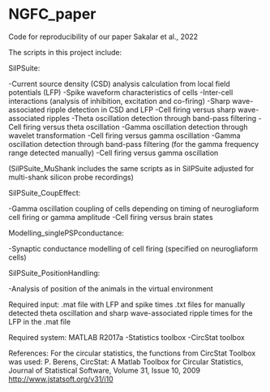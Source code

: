 # NGFC_paper
Code for reproducibility of our paper Sakalar et al., 2022

The scripts in this project include:

  SilPSuite:

 -Current source density (CSD) analysis calculation from local field potentials (LFP)
 -Spike waveform characteristics of cells
 -Inter-cell interactions (analysis of inhibition, excitation and co-firing)
 -Sharp wave-associated ripple detection in CSD and LFP
 -Cell firing versus sharp wave-associated ripples
 -Theta oscillation detection through band-pass filtering
 -Cell firing versus theta oscillation
 -Gamma oscillation detection through wavelet transformation
 -Cell firing versus gamma oscillation
 -Gamma oscillation detection through band-pass filtering (for the gamma frequency range detected manually)
 -Cell firing versus gamma oscillation

 (SilPSuite_MuShank includes the same scripts as in SilPSuite adjusted for multi-shank silicon probe recordings)

  SilPSuite_CoupEffect:

 -Gamma oscillation coupling of cells depending on timing of neurogliaform cell firing or gamma amplitude
 -Cell firing versus brain states
  
  Modelling_singlePSPconductance:

 -Synaptic conductance modelling of cell firing (specified on neurogliaform cells)

  SilPSuite_PositionHandling:

 -Analysis of position of the animals in the virtual environment

Required input:
.mat file with LFP and spike times
.txt files for manually detected theta oscillation and sharp wave-associated ripple times for the LFP in the .mat file

Required system:
MATLAB R2017a
  -Statistics toolbox
  -CircStat toolbox

References:
For the circular statistics, the functions from CircStat Toolbox was used:
P. Berens, CircStat: A Matlab Toolbox for Circular Statistics, Journal of Statistical Software, Volume 31, Issue 10, 2009
http://www.jstatsoft.org/v31/i10
